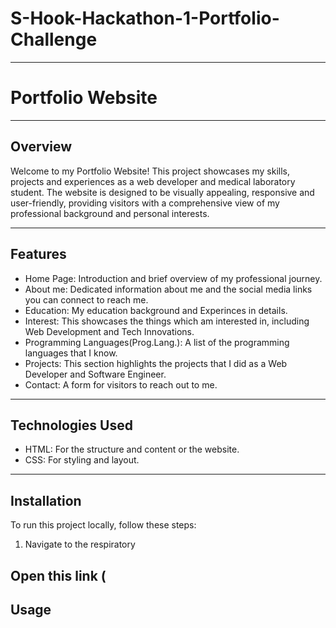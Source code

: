 # S-Hook-Hackathon-1-Portfolio-Challenge
---
# Portfolio Website
---
## Overview

Welcome to my Portfolio Website! This project showcases my skills, projects and experiences as a web developer and medical laboratory student. The website is designed to be visually appealing, responsive and user-friendly, providing visitors with a comprehensive view of my professional background and personal interests.

---

## Features

- Home Page: Introduction and brief overview of my professional journey.
- About me: Dedicated information about me and the social media links you can connect to reach me.
- Education: My education background and Experinces in details.
- Interest: This showcases the things which am interested in, including Web Development and Tech Innovations.
- Programming Languages(Prog.Lang.): A list of the programming languages that I know.
- Projects: This section highlights the projects that I did as a Web Developer and Software Engineer.
- Contact: A form for visitors to reach out to me.
  
---

## Technologies Used

- HTML: For the structure and content or the website.
- CSS: For styling and layout.

---

## Installation

To run this project locally, follow these steps:

1. Navigate to the respiratory

 Open this link (
---

## Usage
